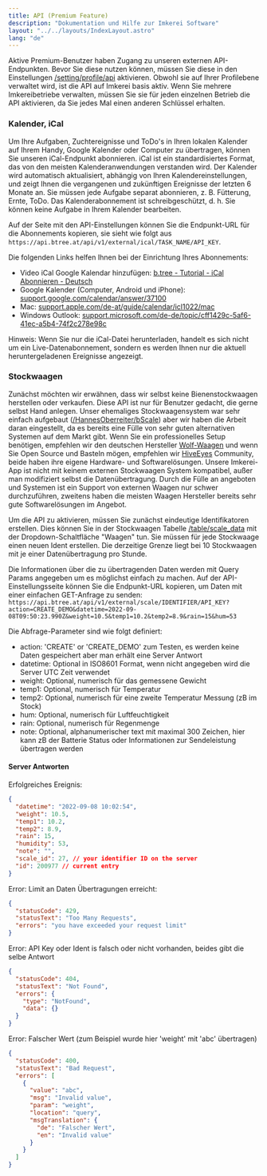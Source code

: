 ```yaml
---
title: API (Premium Feature)
description: "Dokumentation und Hilfe zur Imkerei Software"
layout: "../../layouts/IndexLayout.astro"
lang: "de"
---
```


Aktive Premium-Benutzer haben Zugang zu unseren externen API-Endpunkten. Bevor Sie diese nutzen können, müssen Sie diese in den Einstellungen [/setting/profile/api](https://app.btree.at/setting/profile/api) aktivieren. Obwohl sie auf Ihrer Profilebene verwaltet wird, ist die API auf Imkerei basis aktiv. Wenn Sie mehrere Imkereibetriebe verwalten, müssen Sie sie für jeden einzelnen Betrieb die API aktivieren, da Sie jedes Mal einen anderen Schlüssel erhalten.

### Kalender, iCal

Um Ihre Aufgaben, Zuchtereignisse und ToDo's in Ihren lokalen Kalender auf Ihrem Handy, Google Kalender oder Computer zu übertragen, können Sie unseren iCal-Endpunkt abonnieren. iCal ist ein standardisiertes Format, das von den meisten Kalenderanwendungen verstanden wird. Der Kalender wird automatisch aktualisiert, abhängig von Ihren Kalendereinstellungen, und zeigt Ihnen die vergangenen und zukünftigen Ereignisse der letzten 6 Monate an. Sie müssen jede Aufgabe separat abonnieren, z. B. Fütterung, Ernte, ToDo. Das Kalenderabonnement ist schreibgeschützt, d. h. Sie können keine Aufgabe in Ihrem Kalender bearbeiten.

Auf der Seite mit den API-Einstellungen können Sie die Endpunkt-URL für die Abonnements kopieren, sie sieht wie folgt aus `https://api.btree.at/api/v1/external/ical/TASK_NAME/API_KEY`.

Die folgenden Links helfen Ihnen bei der Einrichtung Ihres Abonnements:

- Video iCal Google Kalendar hinzufügen: [b.tree - Tutorial - iCal Abonnieren - Deutsch](https://youtu.be/RTcYArZra3c)
- Google Kalender (Computer, Android und iPhone): [support.google.com/calendar/answer/37100](https://support.google.com/calendar/answer/37100)
- Mac: [support.apple.com/de-at/guide/calendar/icl1022/mac](https://support.apple.com/de-at/guide/calendar/icl1022/mac)
- Windows Outlook: [support.microsoft.com/de-de/topic/cff1429c-5af6-41ec-a5b4-74f2c278e98c](https://support.microsoft.com/de-de/topic/cff1429c-5af6-41ec-a5b4-74f2c278e98c)

Hinweis: Wenn Sie nur die iCal-Datei herunterladen, handelt es sich nicht um ein Live-Datenabonnement, sondern es werden Ihnen nur die aktuell heruntergeladenen Ereignisse angezeigt.

### Stockwaagen

Zunächst möchten wir erwähnen, dass wir selbst keine Bienenstockwaagen herstellen oder verkaufen. Diese API ist nur für Benutzer gedacht, die gerne selbst Hand anlegen. Unser ehemaliges Stockwaagensystem war sehr einfach aufgebaut ([/HannesOberreiter/bScale](https://github.com/HannesOberreiter/bScale)) aber wir haben die Arbeit daran eingestellt, da es bereits eine Fülle von sehr guten alternativen Systemen auf dem Markt gibt. Wenn Sie ein professionelles Setup benötigen, empfehlen wir den deutschen Hersteller [Wolf-Waagen](https://www.wolf-waagen.de/) und wenn Sie Open Source und Basteln mögen, empfehlen wir [HiveEyes](https://hiveeyes.org/) Community, beide haben ihre eigene Hardware- und Softwarelösungen. Unsere Imkerei-App ist nicht mit keinem externen Stockwaagen System kompatibel, außer man modifiziert selbst die Datenübertragung. Durch die Fülle an angeboten und Systemen ist ein Support von externen Waagen nur schwer durchzuführen, zweitens haben die meisten Waagen Hersteller bereits sehr gute Softwarelösungen im Angebot.

Um die API zu aktivieren, müssen Sie zunächst eindeutige Identifikatoren erstellen. Dies können Sie in der Stockwaagen Tabelle [/table/scale_data](https://app.btree.at/table/scale_data) mit der Dropdown-Schaltfläche "Waagen" tun. Sie müssen für jede Stockwaage einen neuen Ident erstellen. Die derzeitige Grenze liegt bei 10 Stockwaagen mit je einer Datenübertragung pro Stunde.

Die Informationen über die zu übertragenden Daten werden mit Query Params angegeben um es möglichst einfach zu machen. Auf der API-Einstellungsseite können Sie die Endpunkt-URL kopieren, um Daten mit einer einfachen GET-Anfrage zu senden: `https://api.btree.at/api/v1/external/scale/IDENTIFIER/API_KEY?action=CREATE_DEMO&datetime=2022-09-08T09:50:23.990Z&weight=10.5&temp1=10.2&temp2=8.9&rain=15&hum=53`

Die Abfrage-Parameter sind wie folgt definiert:

- action: 'CREATE' or 'CREATE_DEMO' zum Testen, es werden keine Daten gespeichert aber man erhält eine Server Antwort
- datetime: Optional in ISO8601 Format, wenn nicht angegeben wird die Server UTC Zeit verwendet
- weight: Optional, numerisch für das gemessene Gewicht
- temp1: Optional, numerisch für Temperatur
- temp2: Optional, numerisch für eine zweite Temperatur Messung (zB im Stock)
- hum: Optional, numerisch für Luftfeuchtigkeit
- rain: Optional, numerisch für Regenmenge
- note: Optional, alphanumerischer text mit maximal 300 Zeichen, hier kann zB der Batterie Status oder Informationen zur Sendeleistung übertragen werden

#### Server Antworten

Erfolgreiches Ereignis:

```json
{
  "datetime": "2022-09-08 10:02:54",
  "weight": 10.5,
  "temp1": 10.2,
  "temp2": 8.9,
  "rain": 15,
  "humidity": 53,
  "note": "",
  "scale_id": 27, // your identifier ID on the server
  "id": 200977 // current entry
}
```

Error: Limit an Daten Übertragungen erreicht:

```json
{
  "statusCode": 429,
  "statusText": "Too Many Requests",
  "errors": "you have exceeded your request limit"
}
```

Error: API Key oder Ident is falsch oder nicht vorhanden, beides gibt die selbe Antwort

```json
{
  "statusCode": 404,
  "statusText": "Not Found",
  "errors": {
    "type": "NotFound",
    "data": {}
  }
}
```

Error: Falscher Wert (zum Beispiel wurde hier 'weight' mit 'abc' übertragen)

```json
{
  "statusCode": 400,
  "statusText": "Bad Request",
  "errors": [
    {
      "value": "abc",
      "msg": "Invalid value",
      "param": "weight",
      "location": "query",
      "msgTranslation": {
        "de": "Falscher Wert",
        "en": "Invalid value"
      }
    }
  ]
}
```
